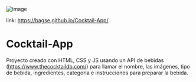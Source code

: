 ![image](https://user-images.githubusercontent.com/102260190/209488453-46cca0a1-66c2-47a9-8c8b-78e97cd013f1.png)

link: https://bagse.github.io/Cocktail-App/

# Cocktail-App
Proyecto creado con HTML, CSS y JS usando un API de bebidas (https://www.thecocktaildb.com/) para llamar el nombre, las imágenes, tipo de bebida, ingredientes, categoria e instrucciones para preparar la bebida.

